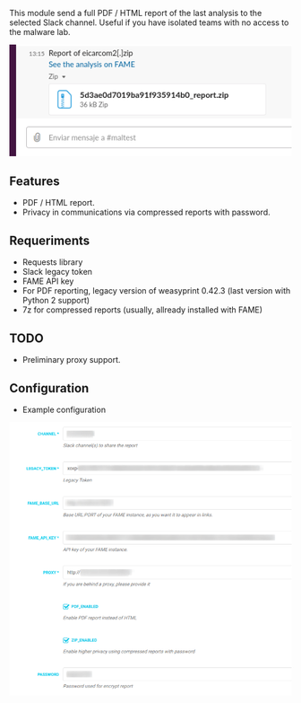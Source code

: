 This module send a full PDF / HTML report of the last analysis to the selected Slack channel. Useful if you have isolated teams with no access to the malware lab.

![SlackReport](slackreport_message.png)

## Features

- PDF / HTML report.
- Privacy in communications via compressed reports with password.

## Requeriments

- Requests library
- Slack legacy token
- FAME API key
- For PDF reporting, legacy version of weasyprint 0.42.3 (last version with Python 2 support)
- 7z for compressed reports (usually, allready installed with FAME)

## TODO

- Preliminary proxy support.

## Configuration

- Example configuration

![Config](slackreport_config.png)